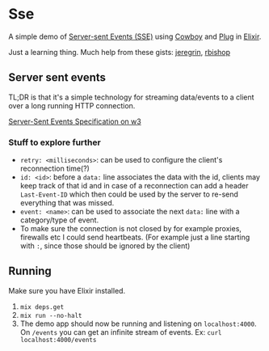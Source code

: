 # Sse

A simple demo of [Server-sent Events (SSE)](https://en.wikipedia.org/wiki/Server-sent_events) using [Cowboy](https://github.com/ninenines/cowboy) and [Plug](https://github.com/elixir-lang/plug) in [Elixir](http://elixir-lang.org/).

Just a learning thing. Much help from these gists: [jeregrin](https://gist.github.com/jeregrine/8e962d04302f1869ec53), [rbishop](https://gist.github.com/rbishop/e7b1886d5e75b2f74d8b)

## Server sent events

TL;DR is that it's a simple technology for streaming data/events to a client over a long running HTTP connection.

[Server-Sent Events Specification on w3](https://www.w3.org/TR/eventsource)

### Stuff to explore further

- `retry: <milliseconds>`: can be used to configure the client's reconnection time(?)
- `id: <id>`: before a `data:` line associates the data with the id, clients may keep track of that id and in case of a reconnection can add a header `Last-Event-ID` which then could be used by the server to re-send everything that was missed.
- `event: <name>`: can be used to associate the next `data:` line with a category/type of event.
- To make sure the connection is not closed by for example proxies, firewalls etc I could send heartbeats. (For example just a line starting with `:`, since those should be ignored by the client)

## Running

Make sure you have Elixir installed.

1. `mix deps.get`
2. `mix run --no-halt`
3. The demo app should now be running and listening on `localhost:4000`.
  On `/events` you can get an infinite stream of events. Ex: `curl localhost:4000/events`
